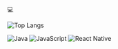 💻 


![Top Langs](https://github-readme-stats.vercel.app/api/top-langs/?username=Gothel8&layout=compact&theme=dark)


![Java](https://img.shields.io/badge/Java-%23ED8B00.svg?style=flat&logo=openjdk&logoColor=white)
![JavaScript](https://img.shields.io/badge/JavaScript-%23F7DF1E.svg?style=flat&logo=javascript&logoColor=black)
![React Native](https://img.shields.io/badge/React_Native-20232A?style=flat&logo=react&logoColor=61DAFB)

